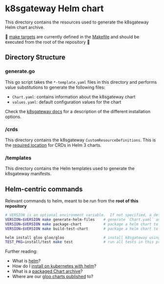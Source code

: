 # k8sgateway Helm chart
This directory contains the resources used to generate the k8sgateway Helm chart archive.

📝 [make targets](https://opensource.com/article/18/8/what-how-makefile]) are currently defined in the [Makefile](https://github.com/solo-io/gloo/blob/main/Makefile) and should be executed from the root of the repository 📝

## Directory Structure
### generate.go
This go script takes the `*-template.yaml` files in this directory and performs value substitutions 
to generate the following files:

- `Chart.yaml`: contains information about the k8sgateway chart
- `values.yaml`: default configuration values for the chart

Check the [k8sgateway docs](https://docs.solo.io/gloo-edge/latest/installation/)
for a description of the different installation options.

### /crds
This directory contains the k8sgateway `CustomResourceDefinitions`. This is the 
[required location](https://helm.sh/docs/topics/charts/#custom-resource-definitions-crds) for CRDs in Helm 3 charts.

### /templates
This directory contains the Helm templates used to generate the k8sgateway manifests.

## Helm-centric commands
Relevant commands to helm, meant to be run from the **root of this repository**

```bash
# VERSION is an optional environment variable.  If not specified, a default will be computed
VERSION=$VERSION make generate-helm-files    # generate `Chart.yaml` and `values.yaml` files
VERSION=$VERSION make package-chart          # package a helm chart to `_output/charts` directory (used for releasing)
VERSION=$VERSION make build-test-chart       # package a helm chart to `_test` directory (used for testing)

helm install gloo gloo/gloo                  # install k8sgateway using Helm
TEST_PKG=install/test make test              # run all tests in this project
```

Further reading:
- What is [helm](https://helm.sh/docs/helm/helm_install/)?
- How do I [install on kubernetes with helm](https://docs.solo.io/gloo-edge/latest/installation/gateway/kubernetes/#installing-on-kubernetes-with-helm)?
- What is a [packaged Chart archive](https://helm.sh/docs/helm/helm_package/)?
- Where are our [gloo charts published](https://storage.googleapis.com/solo-public-helm) to?

